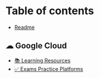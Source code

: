 # Table of contents

* [Readme](README.md)

## ☁ Google Cloud

* [📚 Learning Resources](google-cloud/learning-resources.md)
* [✅ Exams Practice Platforms](google-cloud/exams-dumps.md)
